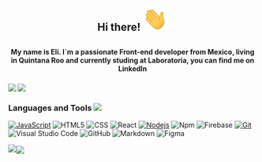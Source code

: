 <h2 align="center"> Hi there! <img src="https://github.com/ABSphreak/ABSphreak/blob/master/gifs/Hi.gif" width="50px"><h2/>
<h4 align="center"> My name is Eli. I`m a passionate Front-end developer from Mexico, living in Quintana Roo
  and currently studing at Laboratoria, you can find me on LinkedIn<h4/>

<img align="center" src="https://static.vecteezy.com/system/resources/previews/000/229/542/non_2x/young-caucasian-woman-as-female-developer-profession-vector.jpg" width="400px" />

<img align="center" src="https://camo.githubusercontent.com/22e894d2c492439656d018629cec2c9ec587f1819f5d4634eb34f427b83db3a8/68747470733a2f2f33312e6d656469612e74756d626c722e636f6d2f34313238643834666331346635633337363862373437363336313831626263362f74756d626c725f6d786c6f786244513168317161367139756f315f72315f3530302e676966" width="400px" />

### Languages and Tools <img src="https://github.com/anathayna/anathayna/blob/master/assets/bmo.gif?raw=1" width="50vw"/>

[![JavaScript](https://img.shields.io/badge/-JavaScript-black?style=flat&logo=javascript&link=https://github.com/BRdhanani)](https://github.com/BRdhanani)
![HTML5](https://img.shields.io/badge/-HTML5-333333?style=flat&logo=HTML5)
![CSS](https://img.shields.io/badge/-CSS-333333?style=flat&logo=CSS3&logoColor=1572B6)
![React](https://img.shields.io/badge/-React-333333?style=flat&logo=react)
[![Nodejs](https://img.shields.io/badge/-Nodejs-green?style=flat&logo=Node.js&link=https://github.com/BRdhanani)](https://github.com/BRdhanani)
![Npm](https://img.shields.io/badge/-npm-CB3837?style=flat-square&logo=npm)
![Firebase](https://img.shields.io/badge/-Firebase-FFCA28?style=flat-square&logo=firebase&logoColor=ffffff)
[![Git](https://img.shields.io/badge/-Git-black?style=flat&logo=git&link=https://github.com/BRdhanani)](https://github.com/BRdhanani)
![Visual Studio Code](https://img.shields.io/badge/-Visual%20Studio%20Code-333333?style=flat&logo=visual-studio-code&logoColor=007ACC)
![GitHub](https://img.shields.io/badge/-GitHub-181717?style=flat-square&logo=github)
![Markdown](https://img.shields.io/badge/-Markdown-000000?style=flat-square&logo=markdown)
![Figma](http://img.shields.io/badge/-Figma-30333c?style=flat-square&logo=figma&logoColor=ffffff)

<img align="left" src="https://github.com/anathayna/anathayna/blob/master/assets/pusheencode.gif"/>
<img align="center" src="https://media0.giphy.com/media/1ynCEtlgMPAeNAqdnu/giphy.gif?cid=6c09b952sqvvi1ke0z7dnlwl0ktguqh50lticbw63dqexzc4&rid=giphy.gif&ct=s"/>
